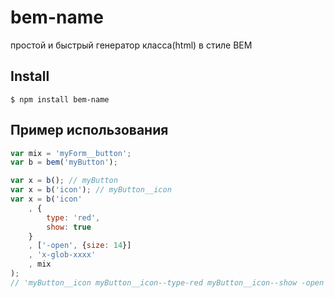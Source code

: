bem-name
==================================================
простой и быстрый генератор класса(html) в стиле BEM

Install
---------------------------------------------------
```
$ npm install bem-name
```

Пример использования
--------------------------------------
```js
var mix = 'myForm__button';
var b = bem('myButton');

var x = b(); // myButton
var x = b('icon'); // myButton__icon
var x = b('icon'
    , {
        type: 'red',
        show: true
    }
    , ['-open', {size: 14}]
    , 'x-glob-xxxx'
    , mix
);
// 'myButton__icon myButton__icon--type-red myButton__icon--show -open myButton__icon--size-14 x-glob-xxxx myForm__button'
```

